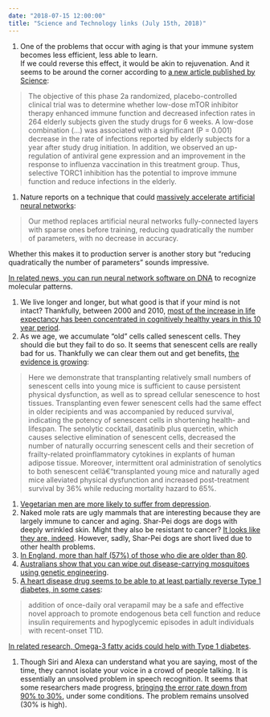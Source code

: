 ```yaml
---
date: "2018-07-15 12:00:00"
title: "Science and Technology links (July 15th, 2018)"
---
```




1. One of the problems that occur with aging is that your immune system becomes less efficient, less able to learn.<br/>
If we could reverse this effect, it would be akin to rejuvenation. And it seems to be around the corner according to [a new article published by Science](http://stm.sciencemag.org/content/10/449/eaaq1564):

> The objective of this phase 2a randomized, placebo-controlled clinical trial was to determine whether low-dose mTOR inhibitor therapy enhanced immune function and decreased infection rates in 264 elderly subjects given the study drugs for 6 weeks. A low-dose combination (&hellip;) was associated with a significant (P = 0.001) decrease in the rate of infections reported by elderly subjects for a year after study drug initiation. In addition, we observed an up-regulation of antiviral gene expression and an improvement in the response to influenza vaccination in this treatment group. Thus, selective TORC1 inhibition has the potential to improve immune function and reduce infections in the elderly.

1. Nature reports on a technique that could [massively accelerate artificial neural networks](https://www.nature.com/articles/s41467-018-04316-3):<br/>

> Our method replaces artificial neural networks fully-connected layers with sparse ones before training, reducing quadratically the number of parameters, with no decrease in accuracy.


Whether this makes it to production server is another story but &ldquo;reducing quadratically the number of parameters&rdquo; sounds impressive.

[In related news, you can run neural network software on DNA](https://www.nature.com/articles/s41586-018-0289-6.epdf?shared_access_token=kNrav51BVdWQiOAEbYKoGNRgN0jAjWel9jnR3ZoTv0MPbd0y2Po7DtnkOd6rR89ujhy1Rsoc-nXpnPtfu7jjayzHm2zSDc8O7lrNFebvo-8x05Y6uw4sJY_G4IW8vE2_h3PLeWGybXjqVUJuhPJWq554aD1QWrlzDR4rUGqGgyM%3D) to recognize molecular patterns.
1. We live longer and longer, but what good is that if your mind is not intact? Thankfully, between 2000 and 2010, [most of the increase in life expectancy has been concentrated in cognitively healthy years in this 10 year period](https://www.sciencedirect.com/science/article/pii/S2352827316301148). 
1. As we age, we accumulate &ldquo;old&rdquo; cells called senescent cells. They should die but they fail to do so. It seems that senescent cells are really bad for us. Thankfully we can clear them out and get benefits, [the evidence is growing](https://www.nature.com/articles/s41591-018-0092-9):<br/>

>  Here we demonstrate that transplanting relatively small numbers of senescent cells into young mice is sufficient to cause persistent physical dysfunction, as well as to spread cellular senescence to host tissues. Transplanting even fewer senescent cells had the same effect in older recipients and was accompanied by reduced survival, indicating the potency of senescent cells in shortening health- and lifespan. The senolytic cocktail, dasatinib plus quercetin, which causes selective elimination of senescent cells, decreased the number of naturally occurring senescent cells and their secretion of frailty-related proinflammatory cytokines in explants of human adipose tissue. Moreover, intermittent oral administration of senolytics to both senescent cellâ€“transplanted young mice and naturally aged mice alleviated physical dysfunction and increased post-treatment survival by 36% while reducing mortality hazard to 65%. 

1. [Vegetarian men are more likely to suffer from depression](https://www.jad-journal.com/article/S0165-0327(16)32391-6/fulltext).
1. Naked mole rats are ugly mammals that are interesting because they are largely immune to cancer and aging. Shar-Pei dogs are dogs with deeply wrinkled skin. Might they also be resistant to cancer? [It looks like they are, indeed](https://www.researchgate.net/profile/Silvan_Urfer/publication/326186276_A_Wrinkle_in_Cancer_Low_Age-Specific_Tumor_Risk_in_Shar-Pei_Dogs_Mirrors_Findings_in_the_Naked_Mole-Rat/links/5b3cc7aba6fdcc8506efd405/A-Wrinkle-in-Cancer-Low-Age-Specific-Tumor-Risk-in-Shar-Pei-Dogs-Mirrors-Findings-in-the-Naked-Mole-Rat.pdf). However, sadly, Shar-Pei dogs are short lived due to other health problems.
1. [In England, more than half (57%) of those who die are older than 80](https://ourworldindata.org/grapher/annual-deaths-by-age-england-and-wales?stackMode=relative). 
1. [Australians show that you can wipe out disease-carrying mosquitoes using genetic engineering](https://www.csiro.au/en/News/News-releases/2018/Trial-wipes-out-more-than-80-per-cent-of-disease-spreading-mozzie?featured=F29EDEB1728C4A92B579C7A5DC28BAD5).
1. [A heart disease drug seems to be able to at least partially reverse Type 1 diabetes, in some cases](https://www.nature.com/articles/s41591-018-0089-4):<br/>

> addition of once-daily oral verapamil may be a safe and effective novel approach to promote endogenous beta cell function and reduce insulin requirements and hypoglycemic episodes in adult individuals with recent-onset T1D.


[In related research, Omega-3 fatty acids could help with Type 1 diabetes](https://www.jci.org/articles/view/87388?key=bbb2df2018c8c18d1e0b).
1. Though Siri and Alexa can understand what you are saying, most of the time, they cannot isolate your voice in a crowd of people talking. It is essentially an unsolved problem in speech recognition. It seems that some researchers made progress, [bringing the error rate down from 90% to 30%](https://arxiv.org/pdf/1607.02173.pdf), under some conditions. The problem remains unsolved (30% is high).


